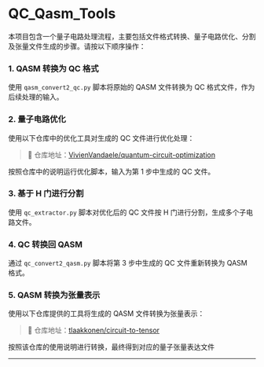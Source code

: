 # QC_Qasm_Tools

本项目包含一个量子电路处理流程，主要包括文件格式转换、量子电路优化、分割及张量文件生成的步骤。请按以下顺序操作：

### 1. QASM 转换为 QC 格式

使用 `qasm_convert2_qc.py` 脚本将原始的 QASM 文件转换为 QC 格式文件，作为后续处理的输入。

### 2. 量子电路优化

使用以下仓库中的优化工具对生成的 QC 文件进行优化处理：

> 🔗 仓库地址：[VivienVandaele/quantum-circuit-optimization](https://github.com/VivienVandaele/quantum-circuit-optimization/tree/6050896b9d36a47c62fcd98c481483b8c17b6a0d)

按照仓库中的说明运行优化脚本，输入为第 1 步中生成的 QC 文件。

### 3. 基于 H 门进行分割

使用 `qc_extractor.py` 脚本对优化后的 QC 文件按 H 门进行分割，生成多个子电路文件。

### 4. QC 转换回 QASM

通过 `qc_convert2_qasm.py` 脚本将第 3 步中生成的 QC 文件重新转换为 QASM 格式。

### 5. QASM 转换为张量表示

使用以下仓库提供的工具将生成的 QASM 文件转换为张量表示：

> 🔗 仓库地址：[tlaakkonen/circuit-to-tensor](https://github.com/tlaakkonen/circuit-to-tensor)

按照该仓库的使用说明进行转换，最终得到对应的量子张量表达文件

------

